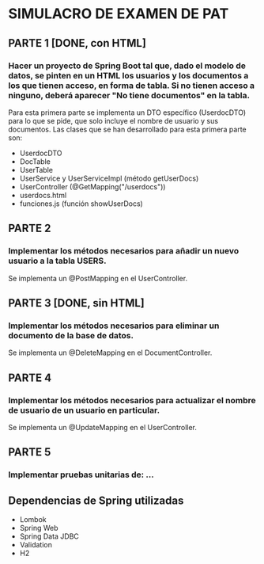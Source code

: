 # SIMULACRO DE EXAMEN DE PAT

## PARTE 1 [DONE, con HTML]
### Hacer un proyecto de Spring Boot tal que, dado el modelo de datos, se pinten en un HTML los usuarios y los documentos a los que tienen acceso, en forma de tabla. Si no tienen acceso a ninguno, deberá aparecer "No tiene documentos" en la tabla. 
Para esta primera parte se implementa un DTO específico (UserdocDTO) para lo que se pide, que solo incluye el nombre de usuario y sus documentos. Las clases que se han desarrollado para esta primera parte son:
- UserdocDTO
- DocTable
- UserTable
- UserService y UserServiceImpl (método getUserDocs)
- UserController (@GetMapping("/userdocs"))
- userdocs.html
- funciones.js (función showUserDocs)

## PARTE 2
### Implementar los métodos necesarios para añadir un nuevo usuario a la tabla USERS.
Se implementa un @PostMapping en el UserController.

## PARTE 3 [DONE, sin HTML]
### Implementar los métodos necesarios para eliminar un documento de la base de datos.
Se implementa un @DeleteMapping en el DocumentController.

## PARTE 4
### Implementar los métodos necesarios para actualizar el nombre de usuario de un usuario en particular.
Se implementa un @UpdateMapping en el UserController.

## PARTE 5
### Implementar pruebas unitarias de: ...

## Dependencias de Spring utilizadas
- Lombok
- Spring Web
- Spring Data JDBC
- Validation
- H2